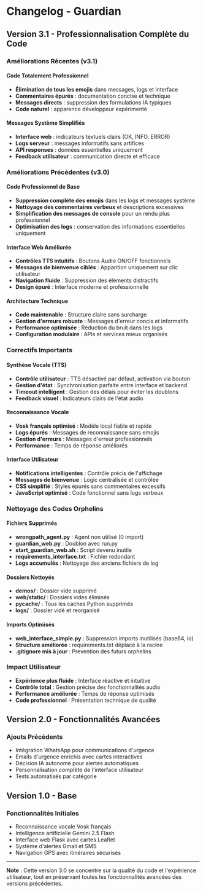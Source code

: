 # Changelog - Guardian

## Version 3.1 - Professionnalisation Complète du Code

### Améliorations Récentes (v3.1)

#### Code Totalement Professionnel  
- **Élimination de tous les emojis** dans messages, logs et interface
- **Commentaires épurés** : documentation concise et technique
- **Messages directs** : suppression des formulations IA typiques
- **Code naturel** : apparence développeur expérimenté

#### Messages Système Simplifiés
- **Interface web** : indicateurs textuels clairs (OK, INFO, ERROR)
- **Logs serveur** : messages informatifs sans artifices
- **API responses** : données essentielles uniquement
- **Feedback utilisateur** : communication directe et efficace

### Améliorations Précédentes (v3.0)

#### Code Professionnel de Base
- **Suppression complète des emojis** dans les logs et messages système
- **Nettoyage des commentaires verbeux** et descriptions excessives
- **Simplification des messages de console** pour un rendu plus professionnel
- **Optimisation des logs** : conservation des informations essentielles uniquement

#### Interface Web Améliorée
- **Contrôles TTS intuitifs** : Boutons Audio ON/OFF fonctionnels
- **Messages de bienvenue ciblés** : Apparition uniquement sur clic utilisateur
- **Navigation fluide** : Suppression des éléments distractifs
- **Design épuré** : Interface moderne et professionnelle

#### Architecture Technique
- **Code maintenable** : Structure claire sans surcharge
- **Gestion d'erreurs robuste** : Messages d'erreur concis et informatifs  
- **Performance optimisée** : Réduction du bruit dans les logs
- **Configuration modulaire** : APIs et services mieux organisés

### Correctifs Importants

#### Synthèse Vocale (TTS)
- **Contrôle utilisateur** : TTS désactivé par défaut, activation via bouton
- **Gestion d'état** : Synchronisation parfaite entre interface et backend
- **Timeout intelligent** : Gestion des délais pour éviter les doublons
- **Feedback visuel** : Indicateurs clairs de l'état audio

#### Reconnaissance Vocale
- **Vosk français optimisé** : Modèle local fiable et rapide
- **Logs épurés** : Messages de reconnaissance sans emojis
- **Gestion d'erreurs** : Messages d'erreur professionnels
- **Performance** : Temps de réponse améliorés

#### Interface Utilisateur
- **Notifications intelligentes** : Contrôle précis de l'affichage
- **Messages de bienvenue** : Logic centralisée et contrôlée
- **CSS simplifié** : Styles épurés sans commentaires excessifs
- **JavaScript optimisé** : Code fonctionnel sans logs verbeux

### Nettoyage des Codes Orphelins

#### Fichiers Supprimés
- **wrongpath_agent.py** : Agent non utilisé (0 import)
- **guardian_web.py** : Doublon avec run.py
- **start_guardian_web.sh** : Script devenu inutile
- **requirements_interface.txt** : Fichier redondant
- **Logs accumulés** : Nettoyage des anciens fichiers de log

#### Dossiers Nettoyés
- **demos/** : Dossier vide supprimé
- **web/static/** : Dossiers vides éliminés
- **__pycache__/** : Tous les caches Python supprimés
- **logs/** : Dossier vidé et reorganisé

#### Imports Optimisés
- **web_interface_simple.py** : Suppression imports inutilisés (base64, io)
- **Structure améliorée** : requirements.txt déplacé à la racine
- **.gitignore mis à jour** : Prevention des futurs orphelins

### Impact Utilisateur
- **Expérience plus fluide** : Interface réactive et intuitive
- **Contrôle total** : Gestion précise des fonctionnalités audio
- **Performance améliorée** : Temps de réponse optimisés
- **Code professionnel** : Présentation technique de qualité

## Version 2.0 - Fonctionnalités Avancées

### Ajouts Précédents
- Intégration WhatsApp pour communications d'urgence
- Emails d'urgence enrichis avec cartes interactives
- Décision IA autonome pour alertes automatiques
- Personnalisation complète de l'interface utilisateur
- Tests automatisés par catégorie

## Version 1.0 - Base

### Fonctionnalités Initiales
- Reconnaissance vocale Vosk français
- Intelligence artificielle Gemini 2.5 Flash
- Interface web Flask avec cartes Leaflet
- Système d'alertes Gmail et SMS
- Navigation GPS avec itinéraires sécurisés

---

**Note** : Cette version 3.0 se concentre sur la qualité du code et l'expérience utilisateur, tout en préservant toutes les fonctionnalités avancées des versions précédentes.